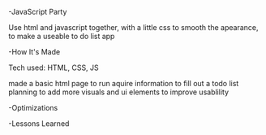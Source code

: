 -JavaScript Party

Use html and javascript together, with a little css to smooth the apearance, to make a useable to do list app

-How It's Made

Tech used: HTML, CSS, JS

made a basic html page to run aquire information to fill out a todo list
planning to add more visuals and ui elements to improve usablility

-Optimizations

-Lessons Learned
